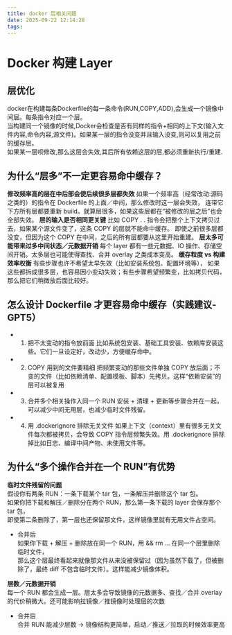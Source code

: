 ```yaml
---
title: docker 层相关问题
date: 2025-09-22 12:14:28
tags:
---
```

# Docker 构建 Layer
## 层优化
docker在构建每条Dockerfile的每一条命令(RUN,COPY,ADD),会生成一个镜像中间层。每条指令对应一个层。           
当构建同一个镜像的时候,Docker会检查是否有同样的指令+相同的上下文(输入文件内容,命令内容,源文件)。如果某一层的指令没变并且输入没变,则可以复用之前的缓存层。           
如果某一层呗修改,那么这层会失效,其后所有依赖这层的层,都必须重新执行/重建.


## 为什么“层多”不一定更容易命中缓存？
**修改频率高的层在中后部会使后续很多层都失效**
如果一个频率高（经常改动:源码之类的）的指令在 Dockerfile 的上面／中间，那么修改时这一层会失效，
连带它下方所有层都要重新 build。就算层很多，如果这些层都在“被修改的层之后”也会全部失效。
**层的输入是否相同更关键**
比如 COPY . . 指令会把整个上下文拷贝过去，如果某个源文件变了，这条 COPY 的层就不能命中缓存。
即使之前很多层都没变，但因为这个 COPY 在中间，之后的所有层都要从这里开始重建。
**层太多可能带来过多中间状态／元数据开销**
每个 layer 都有一些元数据、IO 操作、存储空间开销。太多层也可能使得查找、合并 overlay 之类成本变高。
**缓存粒度 vs 构建效率权衡**
有些步骤也许不希望太早失效（比如安装系统包、配置环境等），
如果这些都拆成很多层，也容易因小变动失效；有些步骤希望频繁变，比如拷贝代码，那么把它们稍微放后面比较好。

## 怎么设计 Dockerfile 才更容易命中缓存（实践建议-GPT5）
- 1. 把不太变动的指令放前面
     比如系统包安装、基础工具安装、依赖库安装这些。它们一旦设定好，改动少，方便缓存命中。
- 2. COPY 用到的文件要精细
     把频繁变动的那些文件单独 COPY 放后面；不变的文件（比如依赖清单、配置模板、脚本）先拷贝。这样“依赖安装”的层可以被复用
- 3. 合并多个相关操作入同一个 RUN
     安装 + 清理 + 更新等步骤合并在一起，可以减少中间无用层，也减少临时文件残留。
- 4. 用 .dockerignore 排除无关文件
     如果上下文（context）里有很多无关文件每次都被拷贝，会导致 COPY 指令层频繁失效。用 .dockerignore 排除掉比如日志、编译中间产物、未使用文件等。
## 为什么“多个操作合并在一个 RUN”有优势
**临时文件残留的问题**          
假设你有两条 RUN：一条下载某个 tar 包，一条解压并删除这个 tar 包。                     
如果你把下载和解压／删除分在两个 RUN，那么第一条下载的 layer 会保存那个 tar 包，  
即使第二条删除了，第一层也还保留那文件，这样镜像里就有无用文件占空间。
- 合并后          
  如果你下载 + 解压 + 删除放在同一个 RUN，用 && rm ... 在同一个层里删除临时文件，         
  那么这个层最终看起来就像那文件从来没被保留过（因为虽然下载了，但被删除了，最终 diff 不包含临时文件）。这样能减少镜像体积。

**层数／元数据开销**       
每一个 RUN 都会生成一层。层太多会导致镜像的元数据多、查找／合并 overlay 的代价稍微大。还可能影响拉镜像／推镜像时处理层的次数
- 合并后            
  合并 RUN 能减少层数 → 镜像结构更简单，启动／推送／拉取的时候效率更高        